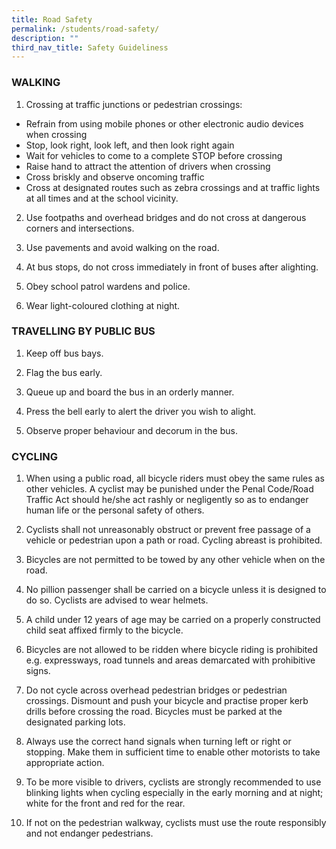 ```yaml
---
title: Road Safety
permalink: /students/road-safety/
description: ""
third_nav_title: Safety Guideliness
---
```


### WALKING

1) Crossing at traffic junctions or pedestrian crossings:

* Refrain from using mobile phones or other electronic audio devices when crossing
* Stop, look right, look left, and then look right again
* Wait for vehicles to come to a complete STOP before crossing
* Raise hand to attract the attention of drivers when crossing
* Cross briskly and observe oncoming traffic
* Cross at designated routes such as zebra crossings and at traffic lights at all times and at the school vicinity.

2) Use footpaths and overhead bridges and do not cross at dangerous corners and intersections.

3) Use pavements and avoid walking on the road.

4) At bus stops, do not cross immediately in front of buses after alighting.

5) Obey school patrol wardens and police.

6) Wear light-coloured clothing at night. 

### TRAVELLING BY PUBLIC BUS

1) Keep off bus bays.

2) Flag the bus early.

3) Queue up and board the bus in an orderly manner.

4) Press the bell early to alert the driver you wish to alight.

5) Observe proper behaviour and decorum in the bus.

### CYCLING

1) When using a public road, all bicycle riders must obey the same rules as other vehicles. A cyclist may be punished under the Penal Code/Road Traffic Act should he/she act rashly or negligently so as to endanger human life or the personal safety of others.

2) Cyclists shall not unreasonably obstruct or prevent free passage of a vehicle or pedestrian upon a path or road. Cycling abreast is prohibited.

3) Bicycles are not permitted to be towed by any other vehicle when on the road.

4) No pillion passenger shall be carried on a bicycle unless it is designed to do so. Cyclists are advised to wear helmets.

5) A child under 12 years of age may be carried on a properly constructed child seat affixed firmly to the bicycle.

6) Bicycles are not allowed to be ridden where bicycle riding is prohibited e.g. expressways, road tunnels and areas demarcated with prohibitive signs.

7) Do not cycle across overhead pedestrian bridges or pedestrian crossings. Dismount and push your bicycle and practise proper kerb drills before crossing the road. Bicycles must be parked at the designated parking lots.

8) Always use the correct hand signals when turning left or right or stopping. Make them in sufficient time to enable other motorists to take appropriate action.

9) To be more visible to drivers, cyclists are strongly recommended to use blinking lights when cycling especially in the early morning and at night; white for the front and red for the rear.

10) If not on the pedestrian walkway, cyclists must use the route responsibly and not endanger pedestrians.